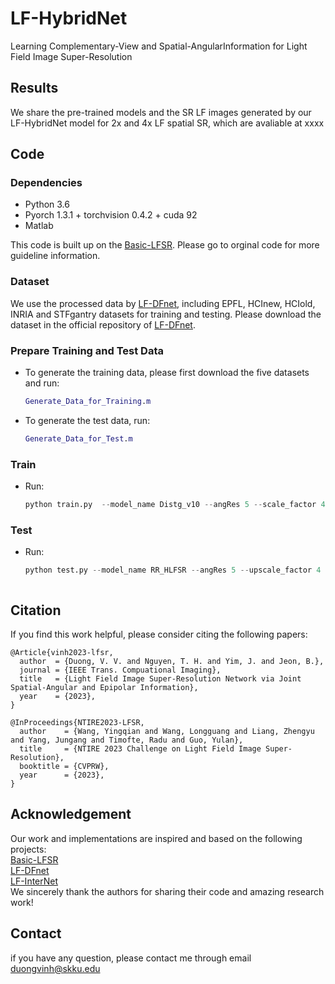 # LF-HybridNet
Learning Complementary-View and Spatial-AngularInformation for Light Field Image Super-Resolution


## Results
We share the pre-trained models and the SR LF images generated by our LF-HybridNet model for 2x and 4x LF spatial SR, which are avaliable at xxxx

## Code


### Dependencies
* Python 3.6
* Pyorch 1.3.1 + torchvision 0.4.2 + cuda 92
* Matlab

This code is built up on the [Basic-LFSR](https://github.com/ZhengyuLiang24/BasicLFSR). Please go to orginal code for more guideline information. 

### Dataset
We use the processed data by [LF-DFnet](https://ieeexplore.ieee.org/stamp/stamp.jsp?tp=&arnumber=9286855), including EPFL, HCInew, HCIold, INRIA and STFgantry datasets for training and testing. Please download the dataset in the official repository of [LF-DFnet](https://github.com/YingqianWang/LF-DFnet).

### Prepare Training and Test Data
* To generate the training data, please first download the five datasets and run:
  ```matlab
  Generate_Data_for_Training.m
* To generate the test data, run:
  ```matlab
  Generate_Data_for_Test.m
### Train
* Run:
  ```python
  python train.py  --model_name Distg_v10 --angRes 5 --scale_factor 4 --n_groups 10 --n_blocks 5 --channels 64  --crop_test_method 3  
### Test
* Run:
  ```python
  python test.py --model_name RR_HLFSR --angRes 5 --upscale_factor 4 --n_groups 10 --n_blocks 5 --channels 64  --crop_test_method 3 --self_ensemble True  --model_path [pre-trained dir]
  
  
  
## Citation
If you find this work helpful, please consider citing the following papers:<br> 
```Citation
@Article{vinh2023-lfsr,
  author  = {Duong, V. V. and Nguyen, T. H. and Yim, J. and Jeon, B.},
  journal = {IEEE Trans. Compuational Imaging},
  title   = {Light Field Image Super-Resolution Network via Joint Spatial-Angular and Epipolar Information},
  year    = {2023},
}
```
```Citation
@InProceedings{NTIRE2023-LFSR,
  author    = {Wang, Yingqian and Wang, Longguang and Liang, Zhengyu and Yang, Jungang and Timofte, Radu and Guo, Yulan},
  title     = {NTIRE 2023 Challenge on Light Field Image Super-Resolution},
  booktitle = {CVPRW},
  year      = {2023},
}
```
## Acknowledgement
Our work and implementations are inspired and based on the following projects: <br> 
[Basic-LFSR](https://github.com/ZhengyuLiang24/BasicLFSR)<br> 
[LF-DFnet](https://github.com/YingqianWang/LF-DFnet)<br> 
[LF-InterNet](https://github.com/YingqianWang/LF-InterNet)<br>
We sincerely thank the authors for sharing their code and amazing research work!

## Contact
if you have any question, please contact me through email duongvinh@skku.edu


